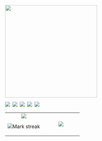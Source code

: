 <img width="300" src="https://i.pinimg.com/1200x/65/68/cc/6568cc0dbf3fdc5838194841deacc08a.jpg" alt="">


<img src="https://img.shields.io/badge/C-00599C?logo=c&logoColor=white"> 
<img src="https://img.shields.io/badge/Laravel-%23FF2D20.svg?logo=laravel&logoColor=white"> 
<img src="https://img.shields.io/badge/React-61DAFB?logo=react&logoColor=white"> 
<img src="https://img.shields.io/badge/Astro-BC52EE?logo=astro&logoColor=fff"> 
<img src="https://img.shields.io/badge/JavaScript-F7DF1E?logo=javascript&logoColor=000"> 


<table><tbody><tr border="none"><td width="50%" align="center">
<img align="center" src="https://readme-stats-fork-mauve.vercel.app/api/?username=douwjyn&theme=dark&show_icons=true&count_private=true">

<img alt="Mark streak" src="https://github-readme-streak-stats-five-roan.vercel.app?user=douwjyn&theme=dark"></td><td width="50%" align="center">
<img align="center" src="https://readme-stats-fork-mauve.vercel.app/api/top-langs/?username=douwjyn&theme=dark&hide_border=false&no-bg=true&no-frame=true&langs_count=6"></td></tr></tbody></table>

